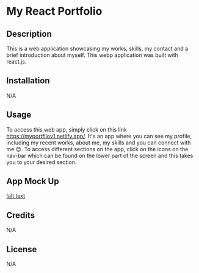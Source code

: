 # My React Portfolio

## Description
This is a web application showcasing my works, skills, my contact and a brief introduction about myself. This webp application was built with react.js.

## Installation
N/A

## Usage
To access this web app, simply click on this link https://myportfliov1.netlify.app/. It's an app where you can see my profile, including my recent works, about me, my skills and you can connect with me 😊. To access different sections on the app, click on the icons on the nav-bar which can be found on the lower part of the screen and this takes you to your desired section.

## App Mock Up
[!alt text](/assets/publicImage/portfolio%20mock.png)

## Credits
N/A

## License
N/A